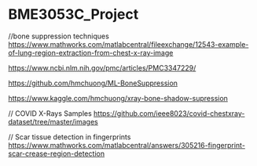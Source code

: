 # BME3053C_Project

//bone suppression techniques
https://www.mathworks.com/matlabcentral/fileexchange/12543-example-of-lung-region-extraction-from-chest-x-ray-image

https://www.ncbi.nlm.nih.gov/pmc/articles/PMC3347229/

https://github.com/hmchuong/ML-BoneSuppression

https://www.kaggle.com/hmchuong/xray-bone-shadow-supression

// COVID X-Rays Samples
https://github.com/ieee8023/covid-chestxray-dataset/tree/master/images


// Scar tissue detection in fingerprints
https://www.mathworks.com/matlabcentral/answers/305216-fingerprint-scar-crease-region-detection
